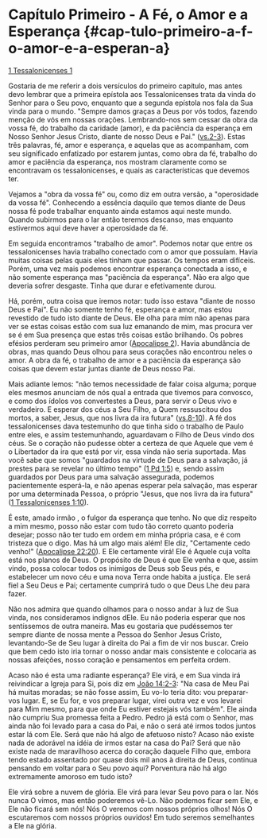 # Capítulo Primeiro - A Fé, o Amor e a Esperança {#cap-tulo-primeiro-a-f-o-amor-e-a-esperan-a}

[1 Tessalonicenses 1](http://bibliaonline.com.br/acf/1ts/1)

Gostaria de me referir a dois versículos do primeiro capítulo, mas antes devo lembrar que a primeira epístola aos Tessalonicenses trata da vinda do Senhor para o Seu povo, enquanto que a segunda epístola nos fala da Sua vinda para o mundo. &quot;Sempre damos graças a Deus por vós todos, fazendo menção de vós em nossas orações. Lembrando-nos sem cessar da obra da vossa fé, do trabalho da caridade (amor), e da paciência da esperança em Nosso Senhor Jesus Cristo, diante de nosso Deus e Pai.&quot; ([vs.2-3](http://bibliaonline.com.br/acf/1ts/1/2-3)). Estas três palavras, fé, amor e esperança, e aquelas que as acompanham, com seu significado enfatizado por estarem juntas, como obra da fé, trabalho do amor e paciência da esperança, nos mostram claramente como se encontravam os tessalonicenses, e quais as características que devemos ter.

Vejamos a &quot;obra da vossa fé&quot; ou, como diz em outra versão, a &quot;operosidade da vossa fé&quot;. Conhecendo a essência daquilo que temos diante de Deus nossa fé pode trabalhar enquanto ainda estamos aqui neste mundo. Quando subirmos para o lar então teremos descanso, mas enquanto estivermos aqui deve haver a operosidade da fé.

Em seguida encontramos &quot;trabalho de amor&quot;. Podemos notar que entre os tessalonicenses havia trabalho conectado com o amor que possuíam. Havia muitas coisas pelas quais eles tinham que passar. Os tempos eram difíceis. Porém, uma vez mais podemos encontrar esperança conectada a isso, e não somente esperança mas &quot;paciência da esperança&quot;. Não era algo que deveria sofrer desgaste. Tinha que durar e efetivamente durou.

Há, porém, outra coisa que iremos notar: tudo isso estava &quot;diante de nosso Deus e Pai&quot;. Eu não somente tenho fé, esperança e amor, mas estou revestido de tudo isto diante de Deus. Ele olha para mim não apenas para ver se estas coisas estão com sua luz emanando de mim, mas procura ver se é em Sua presença que estas três coisas estão brilhando. Os pobres efésios perderam seu primeiro amor ([Apocalipse 2](http://bibliaonline.com.br/acf/ap/2)). Havia abundância de obras, mas quando Deus olhou para seus corações não encontrou neles o amor. A obra da fé, o trabalho de amor e a paciência da esperança são coisas que devem estar juntas diante de Deus nosso Pai.

Mais adiante lemos: &quot;não temos necessidade de falar coisa alguma; porque eles mesmos anunciam de nós qual a entrada que tivemos para convosco, e como dos ídolos vos convertestes a Deus, para servir o Deus vivo e verdadeiro. E esperar dos céus a Seu Filho, a Quem ressuscitou dos mortos, a saber, Jesus, que nos livra da ira futura&quot; ([vs.8-10](http://bibliaonline.com.br/acf/1ts/1/8-10)). A fé dos tessalonicenses dava testemunho do que tinha sido o trabalho de Paulo entre eles, e assim testemunhando, aguardavam o Filho de Deus vindo dos céus. Se o coração não pudesse obter a certeza de que Aquele que vem é o Libertador da ira que está por vir, essa vinda não seria suportada. Mas você sabe que somos &quot;guardados na virtude de Deus para a salvação, já prestes para se revelar no último tempo&quot; ([1 Pd 1:5](http://bibliaonline.com.br/acf/1pe/1/5)) e, sendo assim guardados por Deus para uma salvação assegurada, podemos pacientemente esperá-la, e não apenas esperar pela salvação, mas esperar por uma determinada Pessoa, o próprio &quot;Jesus, que nos livra da ira futura&quot; ([1 Tessalonicenses 1:10](http://bibliaonline.com.br/acf/1ts/1/10)).

É este, amado irmão , o fulgor da esperança que tenho. No que diz respeito a mim mesmo, posso não estar com tudo tão correto quanto poderia desejar; posso não ter tudo em ordem em minha própria casa, e é com tristeza que o digo. Mas há um algo mais além! Ele diz, &quot;Certamente cedo venho!&quot; ([Apocalipse 22:20](http://bibliaonline.com.br/acf/ap/22/20)). E Ele certamente virá! Ele é Aquele cuja volta está nos planos de Deus. O propósito de Deus é que Ele venha e que, assim vindo, possa colocar todos os inimigos de Deus sob Seus pés, e estabelecer um novo céu e uma nova Terra onde habita a justiça. Ele será fiel a Seu Deus e Pai; certamente cumprirá tudo o que Deus Lhe deu para fazer.

Não nos admira que quando olhamos para o nosso andar à luz de Sua vinda, nos consideramos indignos dEle. Eu não poderia esperar que nos sentíssemos de outra maneira. Mas eu gostaria que pudéssemos ter sempre diante de nossa mente a Pessoa do Senhor Jesus Cristo, levantando-Se de Seu lugar à direita do Pai a fim de vir nos buscar. Creio que bem cedo isto iria tornar o nosso andar mais consistente e colocaria as nossas afeições, nosso coração e pensamentos em perfeita ordem.

Acaso não é esta uma radiante esperança? Ele virá, e em Sua vinda irá reivindicar a Igreja para Si, pois diz em [João 14:2-3](http://bibliaonline.com.br/acf/jo/14/2-3): &quot;Na casa de Meu Pai há muitas moradas; se não fosse assim, Eu vo-lo teria dito: vou preparar-vos lugar. E, se Eu for, e vos preparar lugar, virei outra vez e vos levarei para Mim mesmo, para que onde Eu estiver estejais vós também&quot;. Ele ainda não cumpriu Sua promessa feita a Pedro. Pedro já está com o Senhor, mas ainda não foi levado para a casa do Pai, e não o será até irmos todos juntos estar lá com Ele. Será que não há algo de afetuoso nisto? Acaso não existe nada de adorável na idéia de irmos estar na casa do Pai? Será que não existe nada de maravilhoso acerca do coração daquele Filho que, embora tendo estado assentado por quase dois mil anos à direita de Deus, continua pensando em voltar para o Seu povo aqui? Porventura não há algo extremamente amoroso em tudo isto?

Ele virá sobre a nuvem de glória. Ele virá para levar Seu povo para o lar. Nós nunca O vimos, mas então poderemos vê-Lo. Não podemos ficar sem Ele, e Ele não ficará sem nós! Nós O veremos com nossos próprios olhos! Nós O escutaremos com nossos próprios ouvidos! Em tudo seremos semelhantes a Ele na glória.